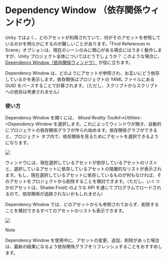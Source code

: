 
# Dependency Window （依存関係ウィンドウ）

Unity ではよく、どのアセットが利用されていて、何がそのアセットを参照しているのかを明らかにするのが難しいことがあります。「Find References in Scene」オプションは、現在のシーンのみに関心がある場合にはうまく動作しますが、Unity プロジェクト全体についてはどうでしょうか？ このような場合に、[Dependency Window（依存関係ウィンドウ）](https://github.com/Microsoft/MixedRealityToolkit-Unity/blob/mrtk_development/Assets/MixedRealityToolkit.Tools/DependencyWindow) が役に立ちます。

Dependency Window は、どのようにアセットが参照され、お互いにどう依存しているかを表示します。依存関係はプロジェクトの YAML ファイルにある GUID をパースすることで計算されます。（ただし、スクリプトからスクリプトへの依存は考慮されません）


### 使い方

Dependency Window を開くには、 *Mixed Reality Toolkit->Utilities->Dependency Window* を選択します。これによってウィンドウが開き、自動的にプロジェクトの依存関係グラフが作られ始めます。依存関係グラフができると、プロジェクト タブ内で、依存関係を見るためにアセットを選択できるようになります。

![](../../Documentation/Images/DependencyWindow/MRTK_Dependency_Window.png)

ウィンドウには、現在選択しているアセットが依存しているアセットのリストと、選択しているアセットに依存しているアセットの階層的なリストが表示されます。もし、現在選択しているアセットに依存しているものが何もなければ、そのアセットをプロジェクトから削除することを検討できます。（ただし、いくつかのアセットは、Shader.Find() のような API を通じてプログラムでロードされるので、依存関係が追跡されないかもしれません）

Dependency Window では、どのアセットからも参照されておらず、削除することを検討できるすべてのアセットのリストも表示できます。

![](../../Documentation/Images/DependencyWindow/MRTK_Dependency_Window_Unreferenced.png)

> [!NOTE]
> Dependency Window を使用中に、アセットの変更、追加、削除があった場合は、最新の結果になるよう依存関係グラフをリフレッシュすることをおすすめします。
